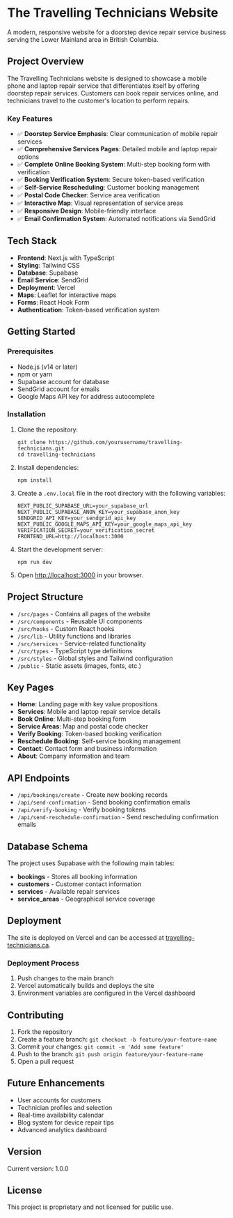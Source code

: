 # The Travelling Technicians Website

A modern, responsive website for a doorstep device repair service business serving the Lower Mainland area in British Columbia.

## Project Overview

The Travelling Technicians website is designed to showcase a mobile phone and laptop repair service that differentiates itself by offering doorstep repair services. Customers can book repair services online, and technicians travel to the customer's location to perform repairs.

### Key Features

- ✅ **Doorstep Service Emphasis**: Clear communication of mobile repair services
- ✅ **Comprehensive Services Pages**: Detailed mobile and laptop repair options
- ✅ **Complete Online Booking System**: Multi-step booking form with verification
- ✅ **Booking Verification System**: Secure token-based verification
- ✅ **Self-Service Rescheduling**: Customer booking management
- ✅ **Postal Code Checker**: Service area verification
- ✅ **Interactive Map**: Visual representation of service areas
- ✅ **Responsive Design**: Mobile-friendly interface
- ✅ **Email Confirmation System**: Automated notifications via SendGrid

## Tech Stack

- **Frontend**: Next.js with TypeScript
- **Styling**: Tailwind CSS
- **Database**: Supabase
- **Email Service**: SendGrid
- **Deployment**: Vercel
- **Maps**: Leaflet for interactive maps
- **Forms**: React Hook Form
- **Authentication**: Token-based verification system

## Getting Started

### Prerequisites

- Node.js (v14 or later)
- npm or yarn
- Supabase account for database
- SendGrid account for emails
- Google Maps API key for address autocomplete

### Installation

1. Clone the repository:
   ```
   git clone https://github.com/yourusername/travelling-technicians.git
   cd travelling-technicians
   ```

2. Install dependencies:
   ```
   npm install
   ```

3. Create a `.env.local` file in the root directory with the following variables:
   ```
   NEXT_PUBLIC_SUPABASE_URL=your_supabase_url
   NEXT_PUBLIC_SUPABASE_ANON_KEY=your_supabase_anon_key
   SENDGRID_API_KEY=your_sendgrid_api_key
   NEXT_PUBLIC_GOOGLE_MAPS_API_KEY=your_google_maps_api_key
   VERIFICATION_SECRET=your_verification_secret
   FRONTEND_URL=http://localhost:3000
   ```

4. Start the development server:
   ```
   npm run dev
   ```

5. Open [http://localhost:3000](http://localhost:3000) in your browser.

## Project Structure

- `/src/pages` - Contains all pages of the website
- `/src/components` - Reusable UI components
- `/src/hooks` - Custom React hooks
- `/src/lib` - Utility functions and libraries
- `/src/services` - Service-related functionality
- `/src/types` - TypeScript type definitions
- `/src/styles` - Global styles and Tailwind configuration
- `/public` - Static assets (images, fonts, etc.)

## Key Pages

- **Home**: Landing page with key value propositions
- **Services**: Mobile and laptop repair service details
- **Book Online**: Multi-step booking form
- **Service Areas**: Map and postal code checker
- **Verify Booking**: Token-based booking verification
- **Reschedule Booking**: Self-service booking management
- **Contact**: Contact form and business information
- **About**: Company information and team

## API Endpoints

- `/api/bookings/create` - Create new booking records
- `/api/send-confirmation` - Send booking confirmation emails
- `/api/verify-booking` - Verify booking tokens
- `/api/send-reschedule-confirmation` - Send rescheduling confirmation emails

## Database Schema

The project uses Supabase with the following main tables:

- **bookings** - Stores all booking information
- **customers** - Customer contact information
- **services** - Available repair services
- **service_areas** - Geographical service coverage

## Deployment

The site is deployed on Vercel and can be accessed at [travelling-technicians.ca](https://travelling-technicians.ca).

### Deployment Process

1. Push changes to the main branch
2. Vercel automatically builds and deploys the site
3. Environment variables are configured in the Vercel dashboard

## Contributing

1. Fork the repository
2. Create a feature branch: `git checkout -b feature/your-feature-name`
3. Commit your changes: `git commit -m 'Add some feature'`
4. Push to the branch: `git push origin feature/your-feature-name`
5. Open a pull request

## Future Enhancements

- User accounts for customers
- Technician profiles and selection
- Real-time availability calendar
- Blog system for device repair tips
- Advanced analytics dashboard

## Version

Current version: 1.0.0

## License

This project is proprietary and not licensed for public use.
